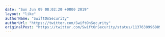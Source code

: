 ```yaml
---
date: "Sun Jun 09 08:02:20 +0000 2019"
layout: "like"
authorName: "SwiftOnSecurity"
authorUrl: "https://twitter.com/SwiftOnSecurity"
originalPost: "https://twitter.com/SwiftOnSecurity/status/1137630996889788416"
---
```

